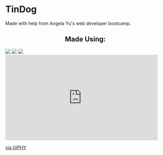 # TinDog

Made with help from Angela Yu's web developer bootcamp.

<h2 align="center">Made Using:</h2> 
<img src="https://img.shields.io/badge/HTML5-E34F26?style=for-the-badge&logo=html5&logoColor=white">    <img src="https://img.shields.io/badge/CSS3-1572B6?style=for-the-badge&logo=css3&logoColor=white">    <img src="https://img.shields.io/badge/Bootstrap-563D7C?style=for-the-badge&logo=bootstrap&logoColor=white">


<iframe src="https://giphy.com/embed/tTqHSXnVWwRl0NfwsX" width="480" height="270" frameBorder="0" class="giphy-embed" allowFullScreen></iframe><p><a href="https://giphy.com/gifs/tTqHSXnVWwRl0NfwsX">via GIPHY</a></p>